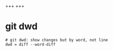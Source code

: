 +++
+++

# git dwd

```gitconfig
# git dwd: show changes but by word, not line
dwd = diff --word-diff
```